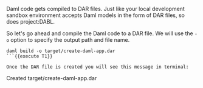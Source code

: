Daml code gets compiled to DAR files. Just like your local development sandbox environment accepts Daml models in the form of DAR files, so does project:DABL.

So let's go ahead and compile the Daml code to a DAR file. We will use the `-o` option to specify the output path and file name.

```
daml build -o target/create-daml-app.dar
```{{execute T1}}

Once the DAR file is created you will see this message in terminal:

```
Created target/create-daml-app.dar
```
